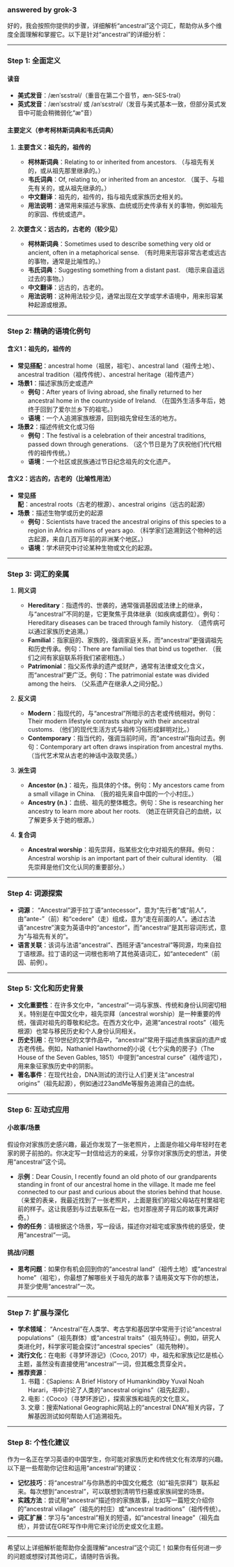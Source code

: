 ### answered by grok-3
好的，我会按照你提供的步骤，详细解析“ancestral”这个词汇，帮助你从多个维度全面理解和掌握它。以下是针对“ancestral”的详细分析：

---

### Step 1: 全面定义
#### 读音
- **美式发音**：/ænˈsɛstrəl/（重音在第二个音节，æn-SES-trəl）
- **英式发音**：/ænˈsɛstrəl/ 或 /anˈsɛstrəl/（发音与美式基本一致，但部分英式发音中可能会稍微弱化“æ”音）

#### 主要定义（参考柯林斯词典和韦氏词典）
1. **主要含义：祖先的，祖传的**
   - **柯林斯词典**：Relating to or inherited from ancestors. （与祖先有关的，或从祖先那里继承的。）
   - **韦氏词典**：Of, relating to, or inherited from an ancestor. （属于、与祖先有关的，或从祖先继承的。）
   - **中文翻译**：祖先的，祖传的，指与祖先或家族历史相关的。
   - **用法说明**：通常用来描述与家族、血统或历史传承有关的事物，例如祖先的家园、传统或遗产。

2. **次要含义：远古的，古老的（较少见）**
   - **柯林斯词典**：Sometimes used to describe something very old or ancient, often in a metaphorical sense. （有时用来形容非常古老或远古的事物，通常是比喻性的。）
   - **韦氏词典**：Suggesting something from a distant past. （暗示来自遥远过去的事物。）
   - **中文翻译**：远古的，古老的。
   - **用法说明**：这种用法较少见，通常出现在文学或学术语境中，用来形容某种起源或根源。

---

### Step 2: 精确的语境化例句
#### 含义1：祖先的，祖传的
- **常见搭配**：ancestral home（祖居，祖宅）、ancestral land（祖传土地）、ancestral tradition（祖传传统）、ancestral heritage（祖传遗产）
- **场景1**：描述家族历史或遗产
  - **例句**：After years of living abroad, she finally returned to her ancestral home in the countryside of Ireland. （在国外生活多年后，她终于回到了爱尔兰乡下的祖宅。）
  - **语境**：一个人追溯家族根源，回到祖先曾经生活的地方。
- **场景2**：描述传统文化或习俗
  - **例句**：The festival is a celebration of their ancestral traditions, passed down through generations. （这个节日是为了庆祝他们代代相传的祖传传统。）
  - **语境**：一个社区或民族通过节日纪念祖先的文化遗产。

#### 含义2：远古的，古老的（比喻性用法）
- **常见搭配**：ancestral roots（古老的根源）、ancestral origins（远古的起源）
- **场景**：描述生物学或历史的起源
  - **例句**：Scientists have traced the ancestral origins of this species to a region in Africa millions of years ago. （科学家们追溯到这个物种的远古起源，来自几百万年前的非洲某个地区。）
  - **语境**：学术研究中讨论某种生物或文化的起源。

---

### Step 3: 词汇的亲属
1. **同义词**
   - **Hereditary**：指遗传的、世袭的，通常强调基因或法律上的继承，与“ancestral”不同的是，它更聚焦于具体继承（如疾病或爵位）。例句：Hereditary diseases can be traced through family history. （遗传病可以通过家族历史追溯。）
   - **Familial**：指家庭的、家族的，强调家庭关系，而“ancestral”更强调祖先和历史传承。例句：There are familial ties that bind us together. （我们之间有家庭联系将我们紧密相连。）
   - **Patrimonial**：指父系传承的遗产或财产，通常有法律或文化含义，而“ancestral”更广泛。例句：The patrimonial estate was divided among the heirs. （父系遗产在继承人之间分配。）

2. **反义词**
   - **Modern**：指现代的，与“ancestral”所暗示的古老或传统相对。例句：Their modern lifestyle contrasts sharply with their ancestral customs. （他们的现代生活方式与祖传习俗形成鲜明对比。）
   - **Contemporary**：指当代的，强调当前时间，而“ancestral”指向过去。例句：Contemporary art often draws inspiration from ancestral myths. （当代艺术常从古老的神话中汲取灵感。）

3. **派生词**
   - **Ancestor (n.)**：祖先，指具体的个体。例句：My ancestors came from a small village in China. （我的祖先来自中国的一个小村庄。）
   - **Ancestry (n.)**：血统、祖先的整体概念。例句：She is researching her ancestry to learn more about her roots. （她正在研究自己的血统，以了解更多关于她的根源。）

4. **复合词**
   - **Ancestral worship**：祖先崇拜，指某些文化中对祖先的祭拜。例句：Ancestral worship is an important part of their cultural identity. （祖先崇拜是他们文化认同的重要部分。）

---

### Step 4: 词源探索
- **词源**： “Ancestral”源于拉丁语“antecessor”，意为“先行者”或“前人”，由“ante-”（前）和“cedere”（走）组成，意为“走在前面的人”。通过古法语“ancestre”演变为英语中的“ancestor”，而“ancestral”是其形容词形式，意为“与祖先有关的”。
- **语言关联**：该词与法语“ancestral”、西班牙语“ancestral”等同源，均来自拉丁语根源。拉丁语的这一词根也影响了其他英语词汇，如“antecedent”（前因、前例）。

---

### Step 5: 文化和历史背景
- **文化重要性**：在许多文化中，“ancestral”一词与家族、传统和身份认同密切相关。特别是在中国文化中，祖先崇拜（ancestral worship）是一种重要的传统，强调对祖先的尊敬和纪念。在西方文化中，追溯“ancestral roots”（祖先根源）也常与移民历史和个人身份认同相关。
- **历史引用**：在19世纪的文学作品中，“ancestral”常用于描述贵族家庭的遗产或古老传统。例如，Nathaniel Hawthorne的小说《七个尖角的房子》（The House of the Seven Gables, 1851）中提到“ancestral curse”（祖传诅咒），用来象征家族历史中的阴影。
- **著名事件**：在现代社会，DNA测试的流行让人们更关注“ancestral origins”（祖先起源），例如通过23andMe等服务追溯自己的血统。

---

### Step 6: 互动式应用
#### 小故事/场景
假设你对家族历史感兴趣，最近你发现了一张老照片，上面是你祖父母年轻时在老家的房子前拍的。你决定写一封信给远方的亲戚，分享你对家族历史的想法，并使用“ancestral”这个词。
- **示例**：Dear Cousin, I recently found an old photo of our grandparents standing in front of our ancestral home in the village. It made me feel connected to our past and curious about the stories behind that house. （亲爱的表亲，我最近找到了一张老照片，上面是我们的祖父母站在村里祖宅前的样子。这让我感到与过去联系在一起，也对那座房子背后的故事充满好奇。）
- **你的任务**：请根据这个场景，写一段话，描述你对祖宅或家族传统的感受，使用“ancestral”一词。

#### 挑战/问题
- **思考问题**：如果你有机会回到你的“ancestral land”（祖传土地）或“ancestral home”（祖宅），你最想了解哪些关于祖先的故事？请用英文写下你的想法，并至少使用“ancestral”一次。

---

### Step 7: 扩展与深化
- **学术领域**： “Ancestral”在人类学、考古学和基因学中常用于讨论“ancestral populations”（祖先群体）或“ancestral traits”（祖先特征）。例如，研究人类进化时，科学家可能会探讨“ancestral species”（祖先物种）。
- **流行文化**：在电影《寻梦环游记》（Coco, 2017）中，祖先和家族记忆是核心主题，虽然没有直接使用“ancestral”一词，但其概念贯穿全片。
- **推荐资源**：
  1. 书籍：《Sapiens: A Brief History of Humankind》by Yuval Noah Harari，书中讨论了人类的“ancestral origins”（祖先起源）。
  2. 电影：《Coco》（寻梦环游记），探索家族和祖先的文化意义。
  3. 文章：搜索National Geographic网站上的“ancestral DNA”相关内容，了解基因测试如何帮助人们追溯祖先。

---

### Step 8: 个性化建议
作为一名正在学习英语的中国学生，你可能对家族历史和传统文化有浓厚的兴趣。以下是一些帮助你记住和运用“ancestral”的建议：
- **记忆技巧**：将“ancestral”与你熟悉的中国文化概念（如“祖先崇拜”）联系起来。每次想到“ancestral”，可以联想到清明节扫墓或家族祠堂的场景。
- **实践方法**：尝试用“ancestral”描述你的家族故事，比如写一篇短文介绍你的“ancestral village”（祖先的村庄）或“ancestral traditions”（祖传传统）。
- **词汇扩展**：学习与“ancestral”相关的短语，如“ancestral lineage”（祖先血统），并尝试在GRE写作中用它来讨论历史或文化主题。

---

希望以上详细解析能帮助你全面理解“ancestral”这个词汇！如果你有任何进一步的问题或想探讨其他词汇，请随时告诉我。